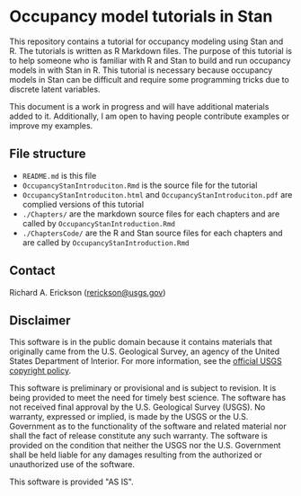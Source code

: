 # Occupancy model tutorials in Stan

This repository contains a tutorial for occupancy modeling using Stan and R.
The tutorials is written as R Markdown files.
The purpose of this tutorial is to help someone who is familiar with R and Stan to build and run occupancy models in with Stan in R. 
This tutorial is necessary because occupancy models in Stan can be difficult and require some programming tricks due to discrete latent variables. 

This document is a work in progress and will have additional materials added to it.
Additionally, I am open to having people contribute examples or improve my examples.

## File structure

- `README.md` is this file
- `OccupancyStanIntroduciton.Rmd` is the source file for the tutorial 
- `OccupancyStanIntroduciton.html` and `OccupancyStanIntroduciton.pdf` are complied versions of this tutorial
- `./Chapters/` are the markdown source files for each chapters and are called by `OccupancyStanIntroduction.Rmd` 
- `./ChaptersCode/` are the R and Stan source files for each chapters and are called by `OccupancyStanIntroduction.Rmd` 

## Contact

Richard A. Erickson (rerickson@usgs.gov)

## Disclaimer

This software is in the public domain because it contains materials that originally came from the U.S. Geological Survey, an agency of the United States Department of Interior. For more information, see the [official USGS copyright policy](https://www2.usgs.gov/visual-id/credit_usgs.html#copyright/).


This software is preliminary or provisional and is subject to revision. It is being provided to meet the need for timely best science. The software has not received final approval by the U.S. Geological Survey (USGS). No warranty, expressed or implied, is made by the USGS or the U.S. Government as to the functionality of the software and related material nor shall the fact of release constitute any such warranty. The software is provided on the condition that neither the USGS nor the U.S. Government shall be held liable for any damages resulting from the authorized or unauthorized use of the software.

This software is provided "AS IS".
